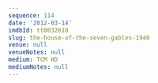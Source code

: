 ```yaml
---
sequence: 114
date: '2012-03-14'
imdbId: tt0032610
slug: the-house-of-the-seven-gables-1940
venue: null
venueNotes: null
medium: TCM HD
mediumNotes: null
---
```


